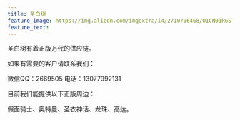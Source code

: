 ```yaml
---
title: 圣白树
feature_image: https://img.alicdn.com/imgextra/i4/2710706468/O1CN01RGST211xeOUvUE6ua_!!2710706468.jpg
feature_text:
---
```

<p>圣白树有着正版万代的供应链。</p>
<p>如果有需要的客户请联系我们：</p>
<p>微信QQ：2669505 电话：13077992131</p>
<p>目前我们能提供以下正版周边：</p>
<p>假面骑士、奥特曼、圣衣神话、龙珠、高达。</p>
